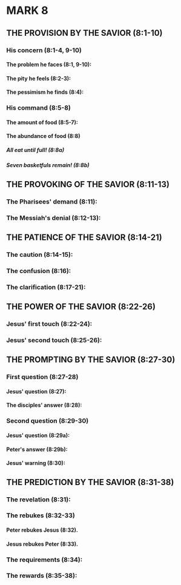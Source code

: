 ---
---
# MARK 8
## THE PROVISION BY THE SAVIOR (8:1-10) 
###  His concern (8:1-4, 9-10) 
####  The problem he faces (8:1, 9-10): 
####  The pity he feels (8:2-3): 
####  The pessimism he finds (8:4): 
###  His command (8:5-8) 
####  The amount of food (8:5-7): 
####  The abundance of food (8:8) 
#####  All eat until full! (8:8a) 
#####  Seven basketfuls remain! (8:8b) 
## THE PROVOKING OF THE SAVIOR (8:11-13) 
###  The Pharisees\' demand (8:11): 
###  The Messiah\'s denial (8:12-13): 
## THE PATIENCE OF THE SAVIOR (8:14-21) 
###  The caution (8:14-15): 
###  The confusion (8:16): 
###  The clarification (8:17-21): 
## THE POWER OF THE SAVIOR (8:22-26) 
###  Jesus\' first touch (8:22-24): 
###  Jesus\' second touch (8:25-26): 
## THE PROMPTING BY THE SAVIOR (8:27-30) 
###  First question (8:27-28) 
####  Jesus\' question (8:27): 
####  The disciples\' answer (8:28): 
###  Second question (8:29-30) 
####  Jesus\' question (8:29a): 
####  Peter\'s answer (8:29b): 
####  Jesus\' warning (8:30): 
## THE PREDICTION BY THE SAVIOR (8:31-38) 
###  The revelation (8:31): 
###  The rebukes (8:32-33) 
####  Peter rebukes Jesus (8:32). 
####  Jesus rebukes Peter (8:33). 
###  The requirements (8:34): 
###  The rewards (8:35-38): 
